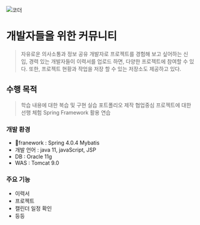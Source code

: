﻿



![코더]( https://user-images.githubusercontent.com/83687868/157148403-f140fb5b-e8e9-4d55-9452-2ce54a0c2ae1.png )
# 개발자들을 위한 커뮤니티

> 자유로운 의사소통과 정보 공유
> 개발자로 프로젝트를 경험해 보고 싶어하는 신입, 경력 있는 개발자들이 이력서를 업로드 하면, 다양한 프로젝트에 참여할 수 있다. 
> 또한, 프로젝트 현황과 작업을 저장 할 수 있는 저장소도 제공하고 있다.





## 수행 목적
> 학습 내용에 대한 복습 및 구현 실습 포트폴리오 제작 
>  협업중심 프로젝트에 대한 선행 체험 Spring Framework 활용 연습



### 개발 환경

 - franework : Spring 4.0.4 Mybatis  
 - 개발 언어 : java 11, javaScript, JSP  
 - DB : Oracle 11g  
 - WAS : Tomcat 9.0


### 주요 기능

 - 이력서  
 - 프로젝트   
 - 캘린더 일정 확인      
 - 등등 




